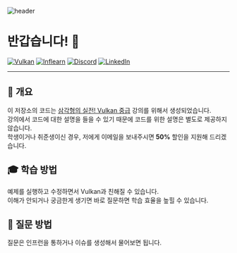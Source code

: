 ![header](https://capsule-render.vercel.app/api?type=waving&color=gradient&height=256&text=삼각형의%20실전!%20Vulkan)

# 반갑습니다! 🤗

[![Vulkan](https://img.shields.io/badge/Vulkan-ac162c?style=for-the-badge&logo=vulkan)](https://https://www.vulkan.org)
[![Inflearn](https://img.shields.io/badge/-Inflearn-brightgreen?style=for-the-badge)]()
[![Discord](https://img.shields.io/badge/Discord-%235865F2.svg?style=for-the-badge&logo=discord&logoColor=white)](https://discord.gg/vRw6xDUPKA)
[![LinkedIn](https://img.shields.io/badge/linkedin-%230077B5.svg?style=for-the-badge&logo=linkedin&logoColor=white)](https://www.linkedin.com/in/djang-88b01b91)

------------------------------------------------------------------------------------------------------------------------

## 📖 개요

이 저장소의 코드는 [삼각형의 실전! Vulkan 중급](https://inf.run/onod4) 강의를 위해서 생성되었습니다. \
강의에서 코드에 대한 설명을 들을 수 있기 때문에 코드를 위한 설명은 별도로 제공하지 않습니다. \
학생이거나 취준생이신 경우, 저에게 이메일을 보내주시면 **50%** 할인을 지원해 드리겠습니다.

## 🎓 학습 방법
예제를 실행하고 수정하면서 Vulkan과 친해질 수 있습니다. \
이해가 안되거나 궁금한게 생기면 바로 질문하면 학습 효율을 높힐 수 있습니다.

## 🙋 질문 방법

질문은 인프런을 통하거나 이슈를 생성해서 물어보면 됩니다.
